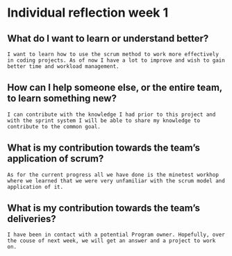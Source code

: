 # Individual reflection week 1

## What do I want to learn or understand better?

    I want to learn how to use the scrum method to work more effectively in coding projects. As of now I have a lot to improve and wish to gain better time and workload management. 

## How can I help someone else, or the entire team, to learn something new?

    I can contribute with the knowledge I had prior to this project and with the sprint system I will be able to share my knowledge to contribute to the common goal. 



## What is my contribution towards the team’s application of scrum?

    As for the current progress all we have done is the minetest workhop where we learned that we were very unfamiliar with the scrum model and application of it. 

## What is my contribution towards the team’s deliveries?

    I have been in contact with a potential Program owner. Hopefully, over the couse of next week, we will get an answer and a project to work on. 

